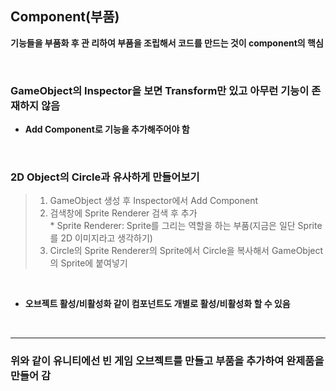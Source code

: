 ## Component(부품)
**기능들을 부품화 후 관 리하여 부품을 조립해서 코드를 만드는 것이 component의 핵심**

<br>

### GameObject의 Inspector을 보면 Transform만 있고 아무런 기능이 존재하지 않음
* **Add Component로 기능을 추가해주어야 함**

<br>

### 2D Object의 Circle과 유사하게 만들어보기
> 1. GameObject 생성 후 Inspector에서 Add Component  
> 2. 검색창에 Sprite Renderer 검색 후 추가  
	  * Sprite Renderer: Sprite를 그리는 역할을 하는 부품(지금은 일단 Sprite를 2D 이미지라고 생각하기)  
> 3. Circle의 Sprite Renderer의 Sprite에서 Circle을 복사해서 GameObject의 Sprite에 붙여넣기  

<br>

* **오브젝트 활성/비활성화 같이 컴포넌트도 개별로 활성/비활성화 할 수 있음**

<br>

***

### 위와 같이 유니티에선 빈 게임 오브젝트를 만들고 부품을 추가하여 완제품을 만들어 감
